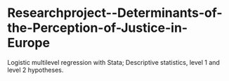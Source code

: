 # Researchproject--Determinants-of-the-Perception-of-Justice-in-Europe
Logistic multilevel regression with Stata; Descriptive statistics, level 1 and level 2 hypotheses. 
